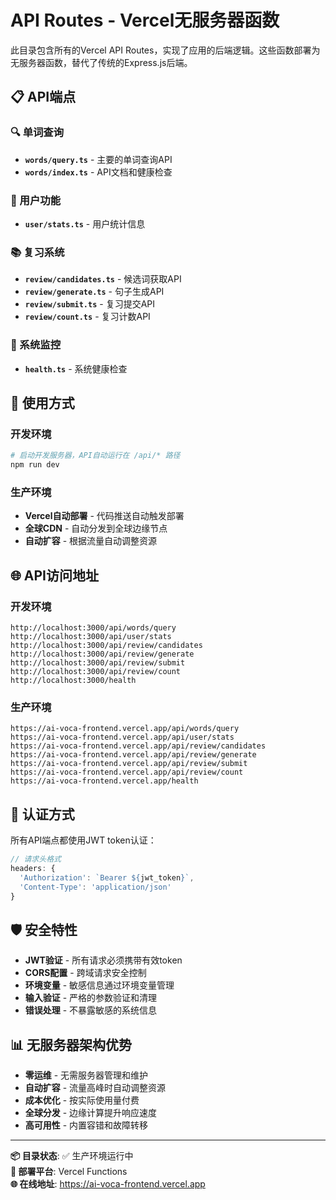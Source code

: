 # API Routes - Vercel无服务器函数

此目录包含所有的Vercel API Routes，实现了应用的后端逻辑。这些函数部署为无服务器函数，替代了传统的Express.js后端。

## 📋 API端点

### 🔍 单词查询
- **`words/query.ts`** - 主要的单词查询API
- **`words/index.ts`** - API文档和健康检查

### 👤 用户功能  
- **`user/stats.ts`** - 用户统计信息

### 📚 复习系统
- **`review/candidates.ts`** - 候选词获取API
- **`review/generate.ts`** - 句子生成API
- **`review/submit.ts`** - 复习提交API
- **`review/count.ts`** - 复习计数API

### 🏥 系统监控
- **`health.ts`** - 系统健康检查

## 🔧 使用方式

### 开发环境
```bash
# 启动开发服务器，API自动运行在 /api/* 路径
npm run dev
```

### 生产环境
- **Vercel自动部署** - 代码推送自动触发部署
- **全球CDN** - 自动分发到全球边缘节点
- **自动扩容** - 根据流量自动调整资源

## 🌐 API访问地址

### 开发环境
```
http://localhost:3000/api/words/query
http://localhost:3000/api/user/stats
http://localhost:3000/api/review/candidates
http://localhost:3000/api/review/generate
http://localhost:3000/api/review/submit
http://localhost:3000/api/review/count
http://localhost:3000/health
```

### 生产环境  
```
https://ai-voca-frontend.vercel.app/api/words/query
https://ai-voca-frontend.vercel.app/api/user/stats
https://ai-voca-frontend.vercel.app/api/review/candidates
https://ai-voca-frontend.vercel.app/api/review/generate
https://ai-voca-frontend.vercel.app/api/review/submit
https://ai-voca-frontend.vercel.app/api/review/count
https://ai-voca-frontend.vercel.app/health
```

## 🔐 认证方式

所有API端点都使用JWT token认证：

```typescript
// 请求头格式
headers: {
  'Authorization': `Bearer ${jwt_token}`,
  'Content-Type': 'application/json'
}
```

## 🛡️ 安全特性

- **JWT验证** - 所有请求必须携带有效token
- **CORS配置** - 跨域请求安全控制
- **环境变量** - 敏感信息通过环境变量管理
- **输入验证** - 严格的参数验证和清理
- **错误处理** - 不暴露敏感的系统信息

## 📊 无服务器架构优势

- **零运维** - 无需服务器管理和维护
- **自动扩容** - 流量高峰时自动调整资源
- **成本优化** - 按实际使用量付费
- **全球分发** - 边缘计算提升响应速度
- **高可用性** - 内置容错和故障转移

---

**📦 目录状态**: ✅ 生产环境运行中  
**🔧 部署平台**: Vercel Functions  
**🌐 在线地址**: https://ai-voca-frontend.vercel.app